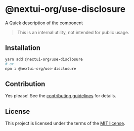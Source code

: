 # @nextui-org/use-disclosure

A Quick description of the component

> This is an internal utility, not intended for public usage.

## Installation

```sh
yarn add @nextui-org/use-disclosure
# or
npm i @nextui-org/use-disclosure
```

## Contribution

Yes please! See the
[contributing guidelines](https://github.com/nextui-org/nextui/blob/master/CONTRIBUTING.md)
for details.

## License

This project is licensed under the terms of the
[MIT license](https://github.com/nextui-org/nextui/blob/master/LICENSE).
